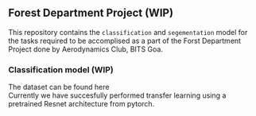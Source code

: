 ## Forest Department Project (WIP)
This repository contains the `classification` and `segementation` model for the tasks required to be accomplised as a part of the Forst Department Project done by Aerodynamics Club, BITS Goa.

### Classification model (WIP)
The dataset can be found here <!--Add link to the Google drive folder once it can be opened to all--> \
Currently we have succesfully performed transfer learning using a pretrained Resnet architecture from pytorch.

